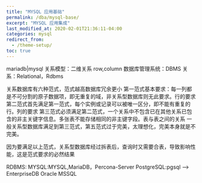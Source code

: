 ```yaml
---
title: "MYSQL 应用基础"
permalink: /dba/mysql-base/
excerpt: "MYSQL 应用集成"
last_modified_at: 2020-02-01T21:36:11-04:00
categories: mysql
redirect_from:
  - /theme-setup/
toc: true
---
```

<!--马哥22课笔记，日期：2月2日-->

mariadb|mysql
关系模型：二维关系 row,column
数据库管理系统：DBMS
关系：Relational，Rdbms

关系数据库有六种范式，范式越高数据库冗余更小
第一范式基本要求：每一列都是不可分割的原子数据项，即无重复的域，非关系型数据库则无此要求。行的要求
第二范式首先满足第一范式，每个实例或记录可以被唯一区分，即不能有重复的行。列的要求
第三范式必须满足第二范式，一个关系中不包含已在其他关系已包含的非主关键字信息。多张表不能存储相同的非主键字段。表与表之间的关系
一般关系型数据库满足到第三范式，第五范式过于完美，太理想化，完美本身就是不完美。

因为要满足以上范式，关系型数据库经过拆表后，查询时又需要合表，导致影响性能，这是范式要求的必然结果

RDBMS:
  MYSQL:MYSQL,MariaDB，Percona-Server
  PostgreSQL:pgsql --> EnterpriseDB
  Oracle
  MSSQL